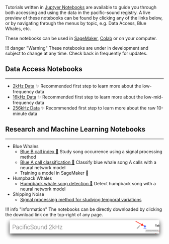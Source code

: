 Tutorials written in [Juptyer Notebooks](https://jupyter.org) are available to guide you through both accessing and 
using the data in the pacific-sound registry. A live preview of these notebooks can be found by clicking any of the links 
below, or by navigating through the menus by topic, e.g. Data Access, Blue Whales, etc.

These notebooks can be used in [SageMaker](/installation/SageMaker.md), [Colab](/installation/colab.md) or on your computer.   

!!! danger "Warning"
    These notebooks are under in development and subject to change at any time. Check back in frequently for updates.

## Data Access Notebooks

---

* [2kHz Data](/notebooks/data/PacificSound2kHz/) ✨ Recommended first step to learn more about the low-frequency data
* [16kHz Data](/notebooks/data/PacificSound16kHz/) ✨ Recommended first step to learn more about the low-mid-frequency data
* [256kHz Data](/notebooks/data/PacificSound256kHz/) ✨ Recommended first step to learn more about the raw 10-minute data

## Research and Machine Learning Notebooks

---

  * Blue Whales
      * [Blue B call index 🐳](/notebooks/bluewhales/classify/blueB/PacificSoundBlueBCallIndex/) Study song occurrence using a signal processing method
      * [Blue A call classification 🐳](/notebooks/bluewhales/classify/blueA/PacificSoundClassifyBlueA/) Classify blue whale song A calls with a neural network model
      * Training a model in SageMaker  🚧
  * Humpback Whales
      * [Humpback whale song detection 🐳](/notebooks/humpbackwhales/detect/PacificSoundDetectHumpbackSong.ipynb) Detect humpback song with a neural network model
  * Shipping Noise
    - [Signal processing method for studying temporal variations](/notebooks/shippingnoise/PacificSoundShippingNoiseAnalysis.ipynb)

!!! info "Information"
    The notebooks can be directly downloaded by clicking the download link on the top-right of any page. ![ Image link ](imgs/download_link.png)
